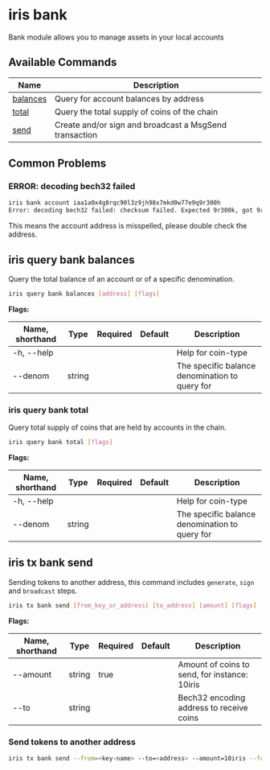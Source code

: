 # iris bank

Bank module allows you to manage assets in your local accounts

## Available Commands

| Name                                             | Description                         |
| ------------------------------------------------ | ----------------------------------- |
| [balances](#iris-query-bank-balances)            | Query for account balances by address                     |
| [total](#iris-query-bank-total)                  | Query the total supply of coins of the chain                   |
| [send](#iris-tx-bank-send)                       | Create and/or sign and broadcast a MsgSend transaction     |

## Common Problems

### ERROR: decoding bech32 failed

```bash
iris bank account iaa1a0x4g8rqc90l3z9jh98x7mkd0w77e9q9r300h 
Error: decoding bech32 failed: checksum failed. Expected 9r300k, got 9r300h.
```

This means the account address is misspelled, please double check the address.

## iris query bank balances

Query the total balance of an account or of a specific denomination.

```bash
iris query bank balances [address] [flags]
```

**Flags:**

| Name, shorthand | Type   | Required | Default               | Description                                                   |
| --------------- | ------ | -------- | --------------------- | ------------------------------------------------------------- |
| -h, --help      |        |          |                       | Help for coin-type                                            |
| --denom         | string |          |                       | The specific balance denomination to query for                |

### iris query bank total

Query total supply of coins that are held by accounts in the chain.

```bash
iris query bank total [flags]
```
**Flags:**

| Name, shorthand | Type   | Required | Default               | Description                                                   |
| --------------- | ------ | -------- | --------------------- | ------------------------------------------------------------- |
| -h, --help      |        |          |                       | Help for coin-type                                            |
| --denom         | string |          |                       | The specific balance denomination to query for                |


## iris tx bank send

Sending tokens to another address, this command includes `generate`, `sign` and `broadcast` steps.

```bash
iris tx bank send [from_key_or_address] [to_address] [amount] [flags]
```

**Flags:**

| Name, shorthand | Type   | Required | Default | Description                                   |
| --------------- | ------ | -------- | ------- | --------------------------------------------- |
| --amount        | string | true     |         | Amount of coins to send, for instance: 10iris |
| --to            | string |          |         | Bech32 encoding address to receive coins      |

### Send tokens to another address

```bash
iris tx bank send --from=<key-name> --to=<address> --amount=10iris --fee=0.3iris --chain-id=irishub
```
